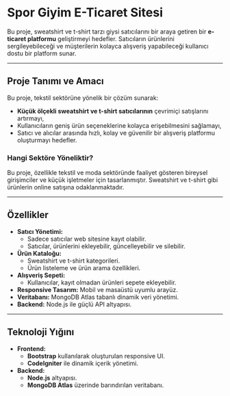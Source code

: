 # Spor Giyim E-Ticaret Sitesi

Bu proje, sweatshirt ve t-shirt tarzı giysi satıcılarını bir araya getiren bir **e-ticaret platformu** geliştirmeyi hedefler. Satıcıların ürünlerini sergileyebileceği ve müşterilerin kolayca alışveriş yapabileceği kullanıcı dostu bir platform sunar.

---

## Proje Tanımı ve Amacı
Bu proje, tekstil sektörüne yönelik bir çözüm sunarak:
- **Küçük ölçekli sweatshirt ve t-shirt satıcılarının** çevrimiçi satışlarını artırmayı,
- Kullanıcıların geniş ürün seçeneklerine kolayca erişebilmesini sağlamayı,
- Satıcı ve alıcılar arasında hızlı, kolay ve güvenilir bir alışveriş platformu oluşturmayı hedefler.

### Hangi Sektöre Yöneliktir?
Bu proje, özellikle tekstil ve moda sektöründe faaliyet gösteren bireysel girişimciler ve küçük işletmeler için tasarlanmıştır. Sweatshirt ve t-shirt gibi ürünlerin online satışına odaklanmaktadır.

---

## Özellikler
- **Satıcı Yönetimi:**
  - Sadece satıcılar web sitesine kayıt olabilir.
  - Satıcılar, ürünlerini ekleyebilir, güncelleyebilir ve silebilir.
- **Ürün Kataloğu:**
  - Sweatshirt ve t-shirt kategorileri.
  - Ürün listeleme ve ürün arama özellikleri.
- **Alışveriş Sepeti:**
  - Kullanıcılar, kayıt olmadan ürünleri sepete ekleyebilir.
- **Responsive Tasarım:** Mobil ve masaüstü uyumlu arayüz.
- **Veritabanı:** MongoDB Atlas tabanlı dinamik veri yönetimi.
- **Backend:** Node.js ile güçlü API altyapısı.

---

## Teknoloji Yığını
- **Frontend:**
  - **Bootstrap** kullanılarak oluşturulan responsive UI.
  - **CodeIgniter** ile dinamik içerik yönetimi.
- **Backend:**
  - **Node.js** altyapısı.
  - **MongoDB Atlas** üzerinde barındırılan veritabanı.
